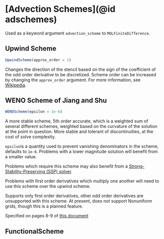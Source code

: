 # [Advection Schemes](@id adschemes)

Used as a keyword argument `advection_scheme` to `MOLFiniteDifference`.

## Upwind Scheme

```julia
UpwindScheme(approx_order = 1)
```

Changes the direction of the stencil based on the sign of the coefficient of the odd order derivative to be discretized. Scheme order can be increased by changing the `approx_order` argument. For more information, see [Wikipedia](https://en.wikipedia.org/wiki/Upwind_scheme).

## WENO Scheme of Jiang and Shu

```julia
WENOScheme(epsilon = 1e-6)
```

A more stable scheme, 5th order accurate, which is a weighted sum of several different schemes, weighted based on the curvature of the solution at the point in question. More stable and tolerant of discontinuities, at the cost of solve complexity.

`epsilon`is a quantity used to prevent vanishing denominators in the scheme, defaults to `1e-6`. Problems with a lower magnitude solution will benefit from a smaller value.

Problems which require this scheme may also benefit from a [Strong-Stability-Preserving (SSP) solver](https://docs.sciml.ai/DiffEqDocs/stable/solvers/ode_solve/#Explicit-Strong-Stability-Preserving-Runge-Kutta-Methods-for-Hyperbolic-PDEs-(Conservation-Laws)).

Problems with first order derivatives which multiply one another will need to use this scheme over the upwind scheme.

Supports only first order derivatives, other odd order derivatives are unsupported with this scheme. At present, does not support Nonuniform grids, though this is a planned feature.

Specified on pages 8-9 of [this document](https://repository.library.brown.edu/studio/item/bdr:297524/PDF/)

## FunctionalScheme
